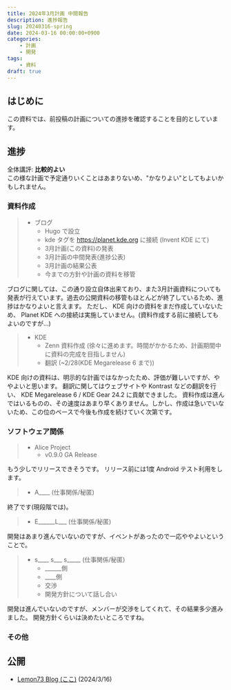 ```yaml
---
title: 2024年3月計画 中間報告
description: 進捗報告
slug: 20240316-spring
date: 2024-03-16 00:00:00+0900
categories:
    - 計画
    - 開発
tags:
    - 資料
draft: true
---
```


## はじめに
この資料では、前投稿の計画についての進捗を確認することを目的としています。

## 進捗
全体講評: **比較的よい**<br />
この様な計画で予定通りいくことはあまりないめ、"かなりよい"としてもよいかもしれません。

### 資料作成
> - ブログ
>   - Hugo で設立
>   - kde タグを https://planet.kde.org に接続 (Invent KDE にて)
>   - 3月計画(この資料)の発表
>   - 3月計画の中間発表(進捗公表)
>   - 3月計画の結果公表
>   - 今までの方針や計画の資料を移管

ブログに関しては、この通り設立自体出来ており、また3月計画資料についても発表が行えています。過去の公開資料の移管もほとんどが終了しているため、進捗はかなりよいと言えます。
ただし、 KDE 向けの資料をまだ作成していないため、 Planet KDE への接続は実施していません。(資料作成する前に接続してもよいのですが…)

> - KDE
>   - Zenn 資料作成 (徐々に進めます。時間がかかるため、計画期間中に資料の完成を目指しません)
>   - 翻訳 (~2/28(KDE Megarelease 6 まで))

KDE 向けの資料は、明示的な計画ではなかったため、評価が難しいですが、ややよいと思います。
翻訳に関してはウェブサイトや Kontrast などの翻訳を行い、 KDE Megarelease 6 / KDE Gear 24.2 に貢献できました。
資料作成は進んではいるものの、その速度はあまり早くありません。しかし、作成は急いでいないため、この位のペースで今後も作成を続けていく次第です。

### ソフトウェア関係
> - Alice Project
>   - v0.9.0 GA Release

もう少しでリリースできそうです。
リリース前には1度 Android テスト利用をします。

> - A____ (仕事関係/秘匿)

終了です(現段階では)。

> - E______L___ (仕事関係/秘匿)

開発はあまり進んでいないのですが、イベントがあったので一応ややよいということで。

> - s____ s___ s_____ (仕事関係/秘匿)
>   - ______側
>   - ____側
>   - 交渉
>   - 開発方針について話し合い

開発は進んでいないのですが、メンバーが交渉をしてくれて、その結果多少進みました。
開発方針くらいは決めたいところですね。

### その他
<!-- 追記 -->

## 公開
- [Lemon73 Blog (ここ)](./) (2024/3/16)
